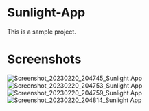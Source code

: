 # Sunlight-App

This is a sample project.

# Screenshots

![Screenshot_20230220_204745_Sunlight App](https://user-images.githubusercontent.com/66915273/220145060-d309a14c-3f65-4453-941e-a8e0c99ebedc.jpg)
![Screenshot_20230220_204753_Sunlight App](https://user-images.githubusercontent.com/66915273/220145105-2f390b89-7856-49fe-a453-ccd860ea2039.jpg)
![Screenshot_20230220_204759_Sunlight App](https://user-images.githubusercontent.com/66915273/220145120-d5658c22-672e-4367-82e6-e72b914a32e8.jpg)
![Screenshot_20230220_204814_Sunlight App](https://user-images.githubusercontent.com/66915273/220145141-6ea20ec7-4626-44bf-8635-8268a6884e49.jpg)
